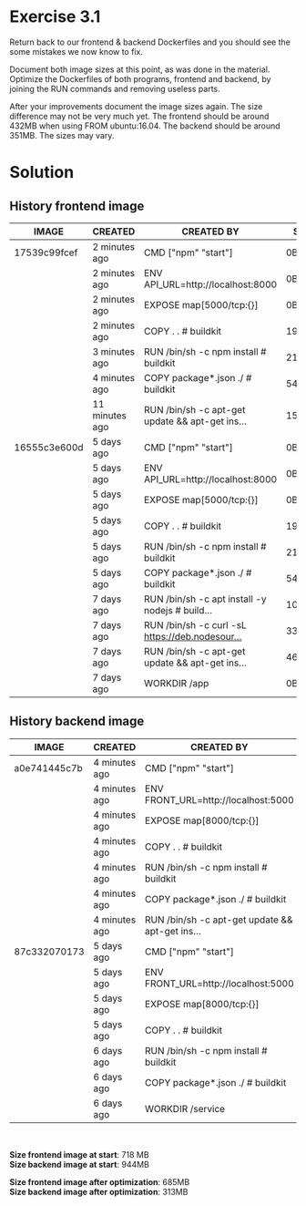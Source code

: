 # Exercise 3.1
Return back to our frontend & backend Dockerfiles and you should see the some mistakes we now know to fix. <br>

Document both image sizes at this point, as was done in the material. Optimize the Dockerfiles of both programs, frontend and backend, by joining the RUN commands and removing useless parts. <br>

After your improvements document the image sizes again. The size difference may not be very much yet. The frontend should be around 432MB when using FROM ubuntu:16.04. The backend should be around 351MB. The sizes may vary. <br>


# Solution

## History frontend image

| IMAGE         | CREATED        | CREATED BY                                    |  SIZE  |  COMMENT 	            |  
|---------------|----------------|-----------------------------------------------|--------|-------------------------|
| 17539c99fcef  | 2 minutes ago  | CMD ["npm" "start"]                           | 0B     | buildkit.dockerfile.v0  |
| <missing>  	| 2 minutes ago  | ENV API_URL=http://localhost:8000             | 0B     | buildkit.dockerfile.v0  |   	
| <missing>	    | 2 minutes ago  | EXPOSE map[5000/tcp:{}]                       | 0B     | buildkit.dockerfile.v0  |  
| <missing>	    | 2 minutes ago  | COPY . . # buildkit                           | 192MB  | buildkit.dockerfile.v0  | 
| <missing>	    | 3 minutes ago  | RUN /bin/sh -c npm install # buildkit         | 212MB  | buildkit.dockerfile.v0  | 
| <missing>	    | 4 minutes ago  | COPY package*.json ./ # buildkit              | 541kB  | buildkit.dockerfile.v0  | 
| <missing>	    | 11 minutes ago | RUN /bin/sh -c apt-get update && apt-get ins… | 150MB  | buildkit.dockerfile.v0  | 
| 16555c3e600d  | 5 days ago     | CMD ["npm" "start"]                           | 0B     | buildkit.dockerfile.v0  |
| <missing>  	| 5 days ago     | ENV API_URL=http://localhost:8000             | 0B     | buildkit.dockerfile.v0  |   	
| <missing>	    | 5 days ago     | EXPOSE map[5000/tcp:{}]                       | 0B     | buildkit.dockerfile.v0  |  
| <missing>	    | 5 days ago     | COPY . . # buildkit                           | 192MB  | buildkit.dockerfile.v0  | 
| <missing>	    | 5 days ago     | RUN /bin/sh -c npm install # buildkit         | 212MB  | buildkit.dockerfile.v0  | 
| <missing>	    | 5 days ago     | COPY package*.json ./ # buildkit              | 541kB  | buildkit.dockerfile.v0  | 
| <missing>	    | 7 days ago     | RUN /bin/sh -c apt install -y nodejs # build… | 103MB  | buildkit.dockerfile.v0M | 
| <missing>	    | 7 days ago     | RUN /bin/sh -c curl -sL https://deb.nodesour… | 33.6MB | buildkit.dockerfile.v0  | 
| <missing>	    | 7 days ago     | RUN /bin/sh -c apt-get update && apt-get ins… | 46.5MB | buildkit.dockerfile.v0  | 
| <missing>	    | 7 days ago     | WORKDIR /app                                  | 0B     | buildkit.dockerfile.v0  |

## History backend image

| IMAGE         | CREATED       | CREATED BY                                    |  SIZE  |  COMMENT 	           |  
|---------------|-------------- |-----------------------------------------------|--------|-------------------------|
| a0e741445c7b  | 4 minutes ago | CMD ["npm" "start"]                           | 0B     | buildkit.dockerfile.v0  |
| <missing>  	| 4 minutes ago | ENV FRONT_URL=http://localhost:5000           | 0B     | buildkit.dockerfile.v0  |   	
| <missing>	    | 4 minutes ago | EXPOSE map[8000/tcp:{}]                       | 0B     | buildkit.dockerfile.v0  |  
| <missing>	    | 4 minutes ago | COPY . . # buildkit                           | 14.8MB | buildkit.dockerfile.v0  | 
| <missing>	    | 4 minutes ago | RUN /bin/sh -c npm install # buildkit         | 18.1MB | buildkit.dockerfile.v0  | 
| <missing>	    | 4 minutes ago | COPY package*.json ./ # buildkit              | 66.5kB | buildkit.dockerfile.v0  | 
| <missing>	    | 4 minutes ago | RUN /bin/sh -c apt-get update && apt-get ins… | 150MB  | buildkit.dockerfile.v0  | 
| 87c332070173  | 5 days ago    | CMD ["npm" "start"]                           | 0B     | buildkit.dockerfile.v0  |
| <missing>  	| 5 days ago    | ENV FRONT_URL=http://localhost:5000           | 0B     | buildkit.dockerfile.v0  |   	
| <missing>	    | 5 days ago    | EXPOSE map[8000/tcp:{}]                       | 0B     | buildkit.dockerfile.v0  |  
| <missing>	    | 5 days ago    | COPY . . # buildkit                           | 14.8MB | buildkit.dockerfile.v0  | 
| <missing>	    | 6 days ago    | RUN /bin/sh -c npm install # buildkit         | 18.1MB | buildkit.dockerfile.v0  | 
| <missing>	    | 6 days ago    | COPY package*.json ./ # buildkit              | 66.5kB | buildkit.dockerfile.v0  | 
| <missing>	    | 6 days ago    | WORKDIR /service                              | 0B     | buildkit.dockerfile.v0  | 


<br>

**Size frontend image at start**: 718 MB <br>
**Size backend image at start**: 944MB <br>

**Size frontend image after optimization**: 685MB <br>
**Size backend image after optimization**: 313MB <br>